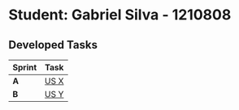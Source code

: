 # Student: Gabriel Silva - 1210808

## Developed Tasks

| Sprint | Task                                                                                                                                |
|--------|-------------------------------------------------------------------------------------------------------------------------------------|
| **A**  | [US X](../us_g001/readme.md)                                                                                                        |
| **B**  | [US Y](../us_g002/readme.md)                                                                                                        |
